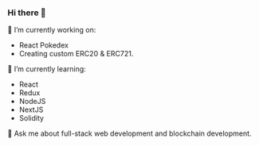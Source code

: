 ### Hi there 👋

🔭 I’m currently working on:
- React Pokedex 
- Creating custom ERC20 & ERC721. 

🌱 I’m currently learning:
- React 
- Redux
- NodeJS
- NextJS
- Solidity

💬 Ask me about full-stack web development and blockchain development. 


